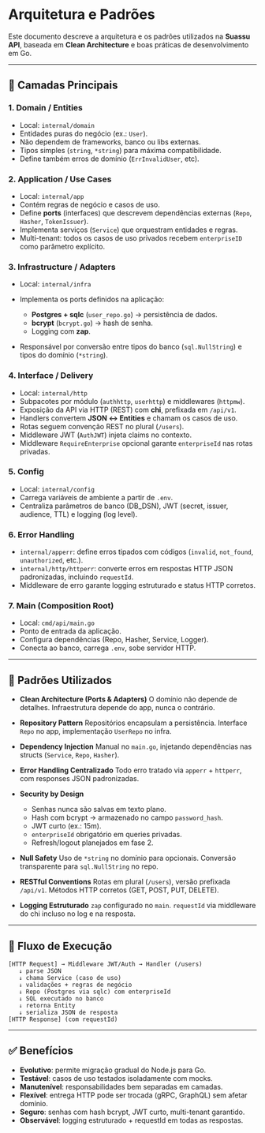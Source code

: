 # Arquitetura e Padrões

Este documento descreve a arquitetura e os padrões utilizados na **Suassu API**, baseada em **Clean Architecture** e boas práticas de desenvolvimento em Go.

---

## 🧩 Camadas Principais

### 1. **Domain / Entities**

* Local: `internal/domain`
* Entidades puras do negócio (ex.: `User`).
* Não dependem de frameworks, banco ou libs externas.
* Tipos simples (`string`, `*string`) para máxima compatibilidade.
* Define também erros de domínio (`ErrInvalidUser`, etc).

### 2. **Application / Use Cases**

* Local: `internal/app`
* Contém regras de negócio e casos de uso.
* Define **ports** (interfaces) que descrevem dependências externas (`Repo`, `Hasher`, `TokenIssuer`).
* Implementa serviços (`Service`) que orquestram entidades e regras.
* Multi-tenant: todos os casos de uso privados recebem `enterpriseID` como parâmetro explícito.

### 3. **Infrastructure / Adapters**

* Local: `internal/infra`
* Implementa os ports definidos na aplicação:

  * **Postgres + sqlc** (`user_repo.go`) → persistência de dados.
  * **bcrypt** (`bcrypt.go`) → hash de senha.
  * Logging com **zap**.
* Responsável por conversão entre tipos do banco (`sql.NullString`) e tipos do domínio (`*string`).

### 4. **Interface / Delivery**

* Local: `internal/http`
* Subpacotes por módulo (`authhttp`, `userhttp`) e middlewares (`httpmw`).
* Exposição da API via HTTP (REST) com **chi**, prefixada em `/api/v1`.
* Handlers convertem **JSON ↔ Entities** e chamam os casos de uso.
* Rotas seguem convenção REST no plural (`/users`).
* Middleware JWT (`AuthJWT`) injeta claims no contexto.
* Middleware `RequireEnterprise` opcional garante `enterpriseId` nas rotas privadas.

### 5. **Config**

* Local: `internal/config`
* Carrega variáveis de ambiente a partir de `.env`.
* Centraliza parâmetros de banco (DB\_DSN), JWT (secret, issuer, audience, TTL) e logging (log level).

### 6. **Error Handling**

* `internal/apperr`: define erros tipados com códigos (`invalid`, `not_found`, `unauthorized`, etc.).
* `internal/http/httperr`: converte erros em respostas HTTP JSON padronizadas, incluindo `requestId`.
* Middleware de erro garante logging estruturado e status HTTP corretos.

### 7. **Main (Composition Root)**

* Local: `cmd/api/main.go`
* Ponto de entrada da aplicação.
* Configura dependências (Repo, Hasher, Service, Logger).
* Conecta ao banco, carrega `.env`, sobe servidor HTTP.

---

## 🔑 Padrões Utilizados

* **Clean Architecture (Ports & Adapters)**
  O domínio não depende de detalhes. Infraestrutura depende do app, nunca o contrário.

* **Repository Pattern**
  Repositórios encapsulam a persistência.
  Interface `Repo` no app, implementação `UserRepo` no infra.

* **Dependency Injection**
  Manual no `main.go`, injetando dependências nas structs (`Service`, `Repo`, `Hasher`).

* **Error Handling Centralizado**
  Todo erro tratado via `apperr` + `httperr`, com responses JSON padronizadas.

* **Security by Design**

  * Senhas nunca são salvas em texto plano.
  * Hash com bcrypt → armazenado no campo `password_hash`.
  * JWT curto (ex.: 15m).
  * `enterpriseId` obrigatório em queries privadas.
  * Refresh/logout planejados em fase 2.

* **Null Safety**
  Uso de `*string` no domínio para opcionais.
  Conversão transparente para `sql.NullString` no repo.

* **RESTful Conventions**
  Rotas em plural (`/users`), versão prefixada `/api/v1`.
  Métodos HTTP corretos (GET, POST, PUT, DELETE).

* **Logging Estruturado**
  `zap` configurado no `main`.
  `requestId` via middleware do chi incluso no log e na resposta.

---

## 🔄 Fluxo de Execução

```text
[HTTP Request] → Middleware JWT/Auth → Handler (/users)
   ↓ parse JSON
   ↓ chama Service (caso de uso)
   ↓ validações + regras de negócio
   ↓ Repo (Postgres via sqlc) com enterpriseId
   ↓ SQL executado no banco
   ↓ retorna Entity
   ↓ serializa JSON de resposta
[HTTP Response] (com requestId)
```

---

## ✅ Benefícios

* **Evolutivo**: permite migração gradual do Node.js para Go.
* **Testável**: casos de uso testados isoladamente com mocks.
* **Manutenível**: responsabilidades bem separadas em camadas.
* **Flexível**: entrega HTTP pode ser trocada (gRPC, GraphQL) sem afetar domínio.
* **Seguro**: senhas com hash bcrypt, JWT curto, multi-tenant garantido.
* **Observável**: logging estruturado + requestId em todas as respostas.
